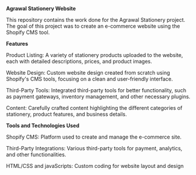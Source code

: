 **Agrawal Stationery Website**

This repository contains the work done for the Agrawal Stationery project. The goal of this project was to create an e-commerce website using the Shopify CMS tool.

**Features**

Product Listing: A variety of stationery products uploaded to the website, each with detailed descriptions, prices, and product images.

Website Design: Custom website design created from scratch using Shopify's CMS tools, focusing on a clean and user-friendly interface.

Third-Party Tools: Integrated third-party tools for better functionality, such as payment gateways, inventory management, and other necessary plugins.

Content: Carefully crafted content highlighting the different categories of stationery, product features, and business details.

**Tools and Technologies Used**

Shopify CMS: Platform used to create and manage the e-commerce site.

Third-Party Integrations: Various third-party tools for payment, analytics, and other functionalities.

HTML/CSS and javaScripts: Custom coding for website layout and design
